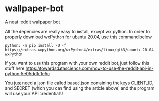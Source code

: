 # wallpaper-bot
A neat reddit wallpaper bot

All the depencies are really easy to install, except wx python. In order to properly download wxPython for ubuntu 20.04, use this command below
```
python3 -m pip install -U -f https://extras.wxpython.org/wxPython4/extras/linux/gtk3/ubuntu-20.04 wxPython
```

If you want to use this program with your own reddit bot, just follow this stuff here
https://towardsdatascience.com/how-to-use-the-reddit-api-in-python-5e05ddfd1e5c

You just need a json file called based.json containing the keys CLIENT_ID, and SECRET (which you can find using the article above) and the program will use your API credentials!
